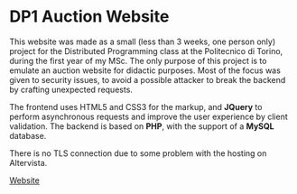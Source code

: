 # DP1 Auction Website
This website was made as a small (less than 3 weeks, one person only) project for the Distributed Programming class at the Politecnico di Torino, during the first year of my MSc. The only purpose of this project is to emulate an auction website for didactic purposes. Most of the focus was given to security issues, to avoid a possible attacker to break the backend by crafting unexpected requests.
            
The frontend uses HTML5 and CSS3 for the markup, and <b>JQuery</b> to perform asynchronous requests and improve the user experience by client validation.
The backend is based on <b>PHP</b>, with the support of a <b>MySQL</b> database.
            
There is no TLS connection due to some problem with the hosting on Altervista.
            
   [Website](https://repositoryprojects.altervista.org/DPI_progetto/)
